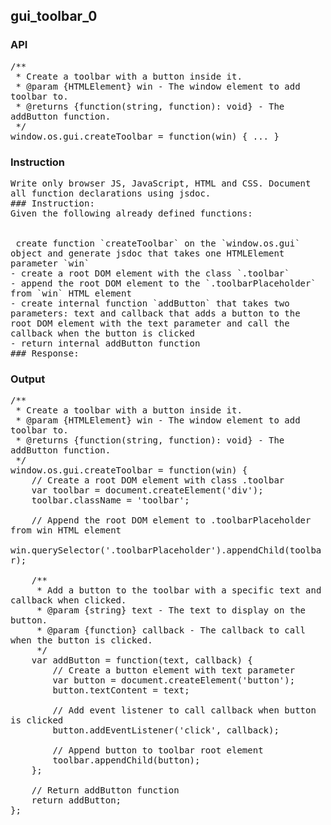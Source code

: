 ## gui_toolbar_0
### API
<pre style='text-wrap: wrap'>/**
 * Create a toolbar with a button inside it.
 * @param {HTMLElement} win - The window element to add toolbar to.
 * @returns {function(string, function): void} - The addButton function.
 */
window.os.gui.createToolbar = function(win) { ... }
</pre>
### Instruction
<pre style='text-wrap: wrap'>Write only browser JS, JavaScript, HTML and CSS. Document all function declarations using jsdoc.
### Instruction:
Given the following already defined functions:
 

 create function `createToolbar` on the `window.os.gui` object and generate jsdoc that takes one HTMLElement parameter `win`
- create a root DOM element with the class `.toolbar`
- append the root DOM element to the `.toolbarPlaceholder` from `win` HTML element
- create internal function `addButton` that takes two parameters: text and callback that adds a button to the root DOM element with the text parameter and call the callback when the button is clicked
- return internal addButton function 
### Response:
</pre>
### Output
<pre style='text-wrap: wrap'>/**
 * Create a toolbar with a button inside it.
 * @param {HTMLElement} win - The window element to add toolbar to.
 * @returns {function(string, function): void} - The addButton function.
 */
window.os.gui.createToolbar = function(win) {
    // Create a root DOM element with class .toolbar
    var toolbar = document.createElement('div');
    toolbar.className = 'toolbar';
    
    // Append the root DOM element to .toolbarPlaceholder from win HTML element
    win.querySelector('.toolbarPlaceholder').appendChild(toolbar);
    
    /**
     * Add a button to the toolbar with a specific text and callback when clicked.
     * @param {string} text - The text to display on the button.
     * @param {function} callback - The callback to call when the button is clicked.
     */
    var addButton = function(text, callback) {
        // Create a button element with text parameter
        var button = document.createElement('button');
        button.textContent = text;
        
        // Add event listener to call callback when button is clicked
        button.addEventListener('click', callback);
        
        // Append button to toolbar root element
        toolbar.appendChild(button);
    };
    
    // Return addButton function
    return addButton;
};

</pre>
